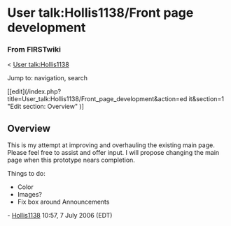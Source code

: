 # User talk:Hollis1138/Front page development

### From FIRSTwiki

&lt; [User talk:Hollis1138](User_talk:Hollis1138 "User
talk:Hollis1138" )

Jump to: navigation, search

[[edit](/index.php?title=User_talk:Hollis1138/Front_page_development&action=ed
it&section=1 "Edit section: Overview" )]

##  Overview

This is my attempt at improving and overhauling the existing main page. Please
feel free to assist and offer input. I will propose changing the main page
when this prototype nears completion.

Things to do:

  * Color 
  * Images? 
  * Fix box around Announcements 

\- [Hollis1138](User:Hollis1138 "User:Hollis1138" ) 10:57, 7 July
2006 (EDT)

